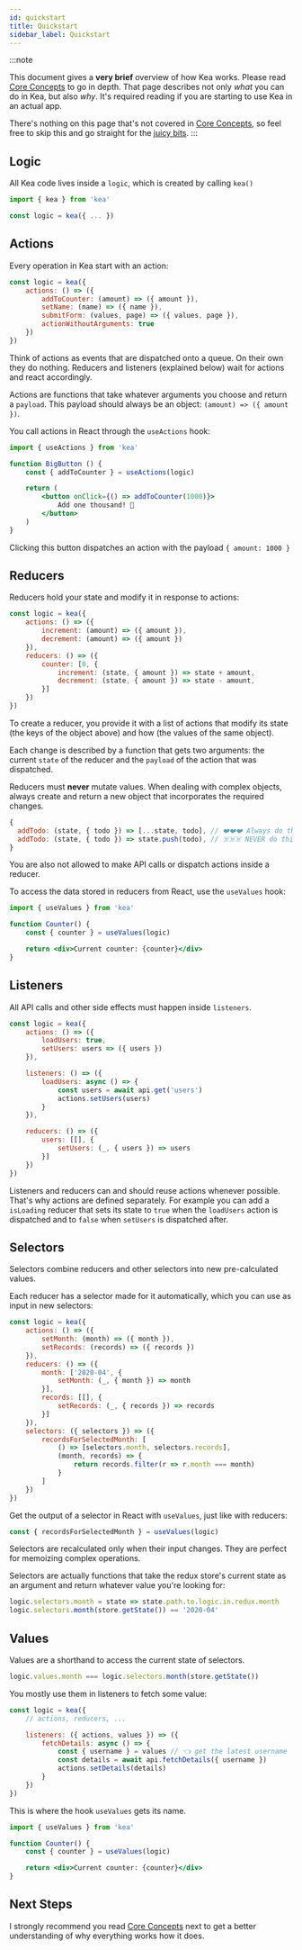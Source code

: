 ```yaml
---
id: quickstart
title: Quickstart
sidebar_label: Quickstart
---
```


:::note

This document gives a **very brief** overview of how Kea works. 
Please read [Core Concepts](/docs/concepts) to go in depth.
That page describes not only *what* you can do in Kea, but also *why*. It's required
reading if you are starting to use Kea in an actual app.

There's nothing on this page that's not covered in [Core Concepts](/docs/concepts), so feel free 
to skip this and go straight for the [juicy bits](/docs/concepts).
:::

## Logic

All Kea code lives inside a `logic`, which is created by calling `kea()`

```javascript
import { kea } from 'kea'

const logic = kea({ ... })
```

## Actions

Every operation in Kea start with an action:

```javascript
const logic = kea({
    actions: () => ({
        addToCounter: (amount) => ({ amount }),
        setName: (name) => ({ name }),
        submitForm: (values, page) => ({ values, page }),
        actionWithoutArguments: true        
    })
})
```

Think of actions as events that are dispatched onto a queue. On their own they do nothing.
Reducers and listeners (explained below) wait for actions and react accordingly.

Actions are functions that take whatever arguments you choose and return a `payload`. 
This payload should always be an object: `(amount) => ({ amount })`.

You call actions in React through the `useActions` hook:

```jsx
import { useActions } from 'kea'

function BigButton () {
    const { addToCounter } = useActions(logic)

    return (
        <button onClick={() => addToCounter(1000)}>
            Add one thousand! 🤩
        </button>
    )
}
```

Clicking this button dispatches an action with the payload `{ amount: 1000 }`

## Reducers

Reducers hold your state and modify it in response to actions:

```javascript
const logic = kea({
    actions: () => ({
        increment: (amount) => ({ amount }),
        decrement: (amount) => ({ amount })
    }),
    reducers: () => ({
        counter: [0, { 
            increment: (state, { amount }) => state + amount,
            decrement: (state, { amount }) => state - amount,
        }]
    })
})
```

To create a reducer, you provide it with a list of actions that modify its state (the keys of the object above) and how
(the values of the same object).

Each change is described by a function that gets two arguments: the current `state` of the reducer and the `payload` of 
the action that was dispatched. 

Reducers must **never** mutate values. When dealing with complex objects, 
always create and return a new object that incorporates the required changes.

```javascript
{
  addTodo: (state, { todo }) => [...state, todo], // ❤️❤️❤️ Always do this!
  addTodo: (state, { todo }) => state.push(todo), // ☠️☠️☠️ NEVER do this!
}
```

You are also not allowed to make API calls or dispatch actions inside a reducer.

To access the data stored in reducers from React, use the `useValues` hook:

```jsx
import { useValues } from 'kea'

function Counter() {
    const { counter } = useValues(logic)

    return <div>Current counter: {counter}</div>
}
```

## Listeners

All API calls and other side effects must happen inside `listeners`.

```javascript
const logic = kea({
    actions: () => ({
        loadUsers: true,
        setUsers: users => ({ users })
    }),

    listeners: () => ({
        loadUsers: async () => {
            const users = await api.get('users')
            actions.setUsers(users)
        } 
    }),

    reducers: () => ({
        users: [[], {
            setUsers: (_, { users }) => users
        }]  
    })
})
```

Listeners and reducers can and should reuse actions whenever possible. That's why actions are defined separately.
For example you can add a `isLoading` reducer that sets its state to `true` when the `loadUsers` action is dispatched
and to `false` when `setUsers` is dispatched after.

## Selectors

Selectors combine reducers and other selectors into new pre-calculated values.

Each reducer has a selector made for it automatically, which you can use as input in new selectors:

```javascript
const logic = kea({
    actions: () => ({
        setMonth: (month) => ({ month }),
        setRecords: (records) => ({ records })
    }),
    reducers: () => ({
        month: ['2020-04', {
            setMonth: (_, { month }) => month
        }],
        records: [[], {
            setRecords: (_, { records }) => records
        }]  
    }),
    selectors: ({ selectors }) => ({
        recordsForSelectedMonth: [
            () => [selectors.month, selectors.records],
            (month, records) => {
                return records.filter(r => r.month === month)
            }
        ]
    })
})
```

Get the output of a selector in React with `useValues`, just like with reducers:

```javascript
const { recordsForSelectedMonth } = useValues(logic)
```

Selectors are recalculated only when their input changes. They are perfect for memoizing complex operations.

Selectors are actually functions that take the redux store's current state as an argument and return
whatever value you're looking for:
 
```javascript
logic.selectors.month = state => state.path.to.logic.in.redux.month
logic.selectors.month(store.getState()) == '2020-04'
```  

## Values

Values are a shorthand to access the current state of selectors. 

```javascript
logic.values.month === logic.selectors.month(store.getState())
```

You mostly use them in listeners to fetch some value:

```javascript
const logic = kea({
    // actions, reducers, ...

    listeners: ({ actions, values }) => ({
        fetchDetails: async () => {
            const { username } = values // 👈 get the latest username
            const details = await api.fetchDetails({ username })
            actions.setDetails(details)
        }
    })
})
```

This is where the hook `useValues` gets its name.

```jsx
import { useValues } from 'kea'

function Counter() {
    const { counter } = useValues(logic)

    return <div>Current counter: {counter}</div>
}
```

## Next Steps

I strongly recommend you read [Core Concepts](/docs/concepts) next to get a better
understanding of why everything works how it does.
